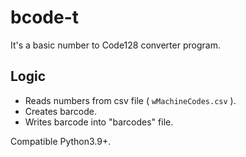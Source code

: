 # bcode-t

It's a basic number to Code128 converter program.

## Logic
- Reads numbers from csv file ( `wMachineCodes.csv` ).
- Creates barcode.
- Writes barcode into "barcodes" file.

Compatible Python3.9+.
